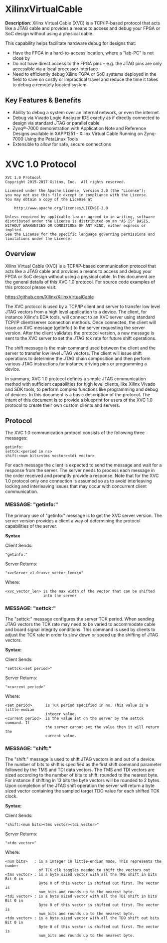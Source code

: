 # XilinxVirtualCable
**Description**:  Xilinx Virtual Cable (XVC) is a TCP/IP-based protocol that
acts like a JTAG cable and provides a means to access and debug your
FPGA or SoC design without using a physical cable.

This capability helps facilitate hardware debug for designs that:
* Have the FPGA in a hard-to-access location, where a "lab-PC" is not close by
* Do not have direct access to the FPGA pins – e.g. the JTAG pins are only accessible via a local processor interface
* Need to efficiently debug Xilinx FGPA or SoC systems deployed in the field to save on costly or impractical travel and reduce the time it takes to debug a remotely located system.

## Key Features & Benefits
* Ability to debug a system over an internal network, or even the internet.
* Debug via Vivado Logic Analyzer IDE exactly as if directly connected to design via standard JTAG or parallel cable
* Zynq®-7000 demonstration with Application Note and Reference Designs available in XAPP1251 - Xilinx Virtual Cable Running on Zynq-7000 Using the PetaLinux Tools
* Extensible to allow for safe, secure connections

# XVC 1.0 Protocol
```
XVC 1.0 Protocol
Copyright 2015-2017 Xilinx, Inc.  All rights reserved.

Licensed under the Apache License, Version 2.0 (the "License");
you may not use this file except in compliance with the License.
You may obtain a copy of the License at

    http://www.apache.org/licenses/LICENSE-2.0

Unless required by applicable law or agreed to in writing, software
distributed under the License is distributed on an "AS IS" BASIS,
WITHOUT WARRANTIES OR CONDITIONS OF ANY KIND, either express or implied.
See the License for the specific language governing permissions and
limitations under the License.
```

## Overview

Xilinx Virtual Cable (XVC) is a TCP/IP-based communication protocol that acts
like a JTAG cable and provides a means to access and debug your FPGA or SoC
design without using a physical cable. In this document are the general details
of this XVC 1.0 protocol. For source code examples of this protocol please
visit:

https://github.com/Xilinx/XilinxVirtualCable

The XVC protocol is used by a TCP/IP client and server to transfer low level
JTAG vectors from a high level application to a device. The client, for instance
Xilinx's EDA tools, will connect to an XVC server using standard TCP/IP
client/server connection methods. Once connected, the client will issue an
XVC message (getinfo:) to the server requesting the server version. After
the client validates the protocol version, a new message is sent to the
XVC server to set the JTAG tck rate for future shift operations.

The shift message is the main command used between the client and the server
to transfer low level JTAG vectors. The client will issue shift operations
to determine the JTAG chain composition and then perform various JTAG
instructions for instance driving pins or programming a device.

In summary, XVC 1.0 protocol defines a simple JTAG communication method with
sufficient capabilities for high level clients, like Xilinx Vivado and SDK
tools,  to perform complex functions like programming and debug of devices. In
this document is a basic description of the protocol. The intent of this
document is to provide a blueprint for users of the XVC 1.0 protocol to create
their own custom clients and servers.

## Protocol

The XVC 1.0 communication protocol consists of the following three messages:

```
getinfo:
settck:<period in ns>
shift:<num bits><tms vector><tdi vector>
```

For each message the client is expected to send the message and wait for a
response from the server.  The server needs to process each message in the order
received and promptly provide a response. Note that for the XVC 1.0 protocol
only one connection is assumed so as to avoid interleaving locking and
interleaving issues that may occur with concurrent client communication.

### MESSAGE: "getinfo:"

The primary use of "getinfo:" message is to get the XVC server version. The
server version provides a client a way of determining the protocol capabilities
of the server.

**Syntax**

Client Sends:
```
"getinfo:"
```

Server Returns:
```
"xvcServer_v1.0:<xvc_vector_len>\n"
```

Where:
```
<xvc_vector_len> is the max width of the vector that can be shifted
                 into the server
```

### MESSAGE: "settck:"

The "settck:" message configures the server TCK period. When sending JTAG
vectors the TCK rate may need to be varied to accommodate cable and board
signal integrity conditions. This command is used by clients to adjust the TCK
rate in order to slow down or speed up the shifting of JTAG vectors.

**Syntax:**

Client Sends:
```
"settck:<set period>"
```

Server Returns:
```
"<current period>"
```

Where:
```
<set period>      is TCK period specified in ns. This value is a little-endian
                  integer value.
<current period>  is the value set on the server by the settck command. If
                  the server cannot set the value then it will return the
                  current value.
```

### MESSAGE: "shift:"

The "shift:" message is used to shift JTAG vectors in and out of a device.
The number of bits to shift is specified as the first shift command parameter
followed by the TMS and TDI data vectors. The TMS and TDI vectors are
sized according to the number of bits to shift, rounded to the nearest byte.
For instance if shifting in 13 bits the byte vectors will be rounded to 2
bytes. Upon completion of the JTAG shift operation the server will return a
byte sized vector containing the sampled target TDO value for each shifted
TCK clock.

**Syntax:**

Client Sends:
```
"shift:<num bits><tms vector><tdi vector>"
```

Server Returns:
```
"<tdo vector>"
```

Where:
```
<num bits>   : is a integer in little-endian mode. This represents the number
               of TCK clk toggles needed to shift the vectors out
<tms vector> : is a byte sized vector with all the TMS shift in bits Bit 0 in
               Byte 0 of this vector is shifted out first. The vector is
               num_bits and rounds up to the nearest byte.
<tdi vector> : is a byte sized vector with all the TDI shift in bits Bit 0 in
               Byte 0 of this vector is shifted out first. The vector is
               num_bits and rounds up to the nearest byte.
<tdo vector> : is a byte sized vector with all the TDO shift out bits Bit 0 in
               Byte 0 of this vector is shifted out first. The vector is
               num_bits and rounds up to the nearest byte.
```
